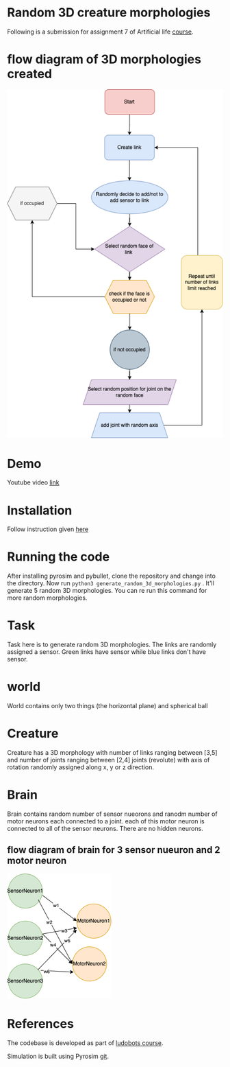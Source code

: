 # Random 3D creature morphologies

Following is a submission for assignment 7 of Artificial life [course](https://www.mccormick.northwestern.edu/mechanical/academics/courses/descriptions/495-artificial-life.html). 


# flow diagram of 3D morphologies created
![flow](./random_3d_morphology.png)


# Demo

Youtube video [link](https://youtu.be/q94R_4tGaww)


# Installation

Follow instruction given [here](https://www.reddit.com/r/ludobots/wiki/installation/)

# Running the code

After installing pyrosim and pybullet, clone the repository and change into the directory.
Now run ```python3 generate_random_3d_morphologies.py``` . It'll generate 5 random 3D morphologies. You can re run this command for more random morphologies.


# Task

Task here is to generate random 3D morphologies. The links are randomly assigned a sensor. Green links have sensor while blue links don't have sensor.

# world 

World contains only two things (the horizontal plane) and spherical ball

# Creature

Creature has a 3D morphology with number of links ranging between [3,5] and number of joints ranging between [2,4] joints (revolute) with axis of rotation randomly assigned along x, y or z direction. 

# Brain

Brain contains random number of sensor nueorons and ranodm number of motor neurons each connected to a joint. each of this motor neuron is connected to all of the sensor neurons. There are no hidden neurons. 

## flow diagram of brain for 3 sensor nueuron and 2 motor neuron

![flow](./SensorMotorNeuronConnection.png)

# References

The codebase is developed as part of [ludobots course](https://www.reddit.com/r/ludobots/).

Simulation is built using Pyrosim [git](https://github.com/jbongard/pyrosim).